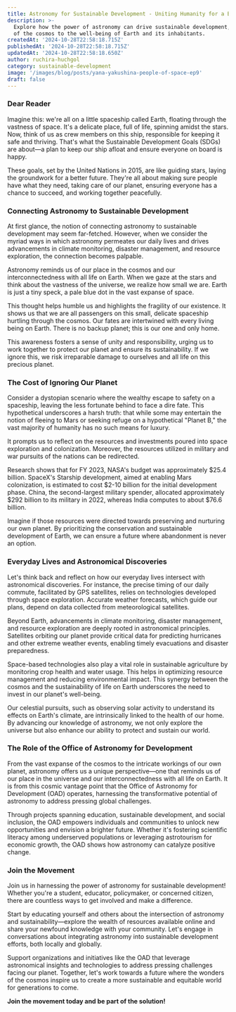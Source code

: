 ```yaml
---
title: Astronomy for Sustainable Development - Uniting Humanity for a Brighter Future
description: >-
  Explore how the power of astronomy can drive sustainable development, connecting our understanding
  of the cosmos to the well-being of Earth and its inhabitants.
createdAt: '2024-10-28T22:58:18.715Z'
publishedAt: '2024-10-28T22:58:18.715Z'
updatedAt: '2024-10-28T22:58:18.650Z'
author: ruchira-huchgol
category: sustainable-development
image: '/images/blog/posts/yana-yakushina-people-of-space-ep9'
draft: false
---
```


### Dear Reader

Imagine this: we're all on a little spaceship called Earth, floating through the vastness of space.
It's a delicate place, full of life, spinning amidst the stars. Now, think of us as crew members on
this ship, responsible for keeping it safe and thriving. That's what the Sustainable Development
Goals (SDGs) are about—a plan to keep our ship afloat and ensure everyone on board is happy.

These goals, set by the United Nations in 2015, are like guiding stars, laying the groundwork for a
better future. They're all about making sure people have what they need, taking care of our planet,
ensuring everyone has a chance to succeed, and working together peacefully.

### Connecting Astronomy to Sustainable Development

At first glance, the notion of connecting astronomy to sustainable development may seem far-fetched.
However, when we consider the myriad ways in which astronomy permeates our daily lives and drives
advancements in climate monitoring, disaster management, and resource exploration, the connection
becomes palpable.

Astronomy reminds us of our place in the cosmos and our interconnectedness with all life on Earth.
When we gaze at the stars and think about the vastness of the universe, we realize how small we are.
Earth is just a tiny speck, a pale blue dot in the vast expanse of space.

This thought helps humble us and highlights the fragility of our existence. It shows us that we are
all passengers on this small, delicate spaceship hurtling through the cosmos. Our fates are
intertwined with every living being on Earth. There is no backup planet; this is our one and only
home.

This awareness fosters a sense of unity and responsibility, urging us to work together to protect
our planet and ensure its sustainability. If we ignore this, we risk irreparable damage to ourselves
and all life on this precious planet.

### The Cost of Ignoring Our Planet

Consider a dystopian scenario where the wealthy escape to safety on a spaceship, leaving the less
fortunate behind to face a dire fate. This hypothetical underscores a harsh truth: that while some
may entertain the notion of fleeing to Mars or seeking refuge on a hypothetical "Planet B," the vast
majority of humanity has no such means for luxury.

It prompts us to reflect on the resources and investments poured into space exploration and
colonization. Moreover, the resources utilized in military and war pursuits of the nations can be
redirected.

Research shows that for FY 2023, NASA's budget was approximately $25.4 billion. SpaceX's Starship
development, aimed at enabling Mars colonization, is estimated to cost $2-10 billion for the initial
development phase. China, the second-largest military spender, allocated approximately $292 billion
to its military in 2022, whereas India computes to about $76.6 billion.

Imagine if those resources were directed towards preserving and nurturing our own planet. By
prioritizing the conservation and sustainable development of Earth, we can ensure a future where
abandonment is never an option.

### Everyday Lives and Astronomical Discoveries

Let's think back and reflect on how our everyday lives intersect with astronomical discoveries. For
instance, the precise timing of our daily commute, facilitated by GPS satellites, relies on
technologies developed through space exploration. Accurate weather forecasts, which guide our plans,
depend on data collected from meteorological satellites.

Beyond Earth, advancements in climate monitoring, disaster management, and resource exploration are
deeply rooted in astronomical principles. Satellites orbiting our planet provide critical data for
predicting hurricanes and other extreme weather events, enabling timely evacuations and disaster
preparedness.

Space-based technologies also play a vital role in sustainable agriculture by monitoring crop health
and water usage. This helps in optimizing resource management and reducing environmental impact.
This synergy between the cosmos and the sustainability of life on Earth underscores the need to
invest in our planet's well-being.

Our celestial pursuits, such as observing solar activity to understand its effects on Earth's
climate, are intrinsically linked to the health of our home. By advancing our knowledge of
astronomy, we not only explore the universe but also enhance our ability to protect and sustain our
world.

### The Role of the Office of Astronomy for Development

From the vast expanse of the cosmos to the intricate workings of our own planet, astronomy offers us
a unique perspective—one that reminds us of our place in the universe and our interconnectedness
with all life on Earth. It is from this cosmic vantage point that the Office of Astronomy for
Development (OAD) operates, harnessing the transformative potential of astronomy to address pressing
global challenges.

Through projects spanning education, sustainable development, and social inclusion, the OAD empowers
individuals and communities to unlock new opportunities and envision a brighter future. Whether it's
fostering scientific literacy among underserved populations or leveraging astrotourism for economic
growth, the OAD shows how astronomy can catalyze positive change.

### Join the Movement

Join us in harnessing the power of astronomy for sustainable development! Whether you're a student,
educator, policymaker, or concerned citizen, there are countless ways to get involved and make a
difference.

Start by educating yourself and others about the intersection of astronomy and
sustainability—explore the wealth of resources available online and share your newfound knowledge
with your community. Let's engage in conversations about integrating astronomy into sustainable
development efforts, both locally and globally.

Support organizations and initiatives like the OAD that leverage astronomical insights and
technologies to address pressing challenges facing our planet. Together, let's work towards a future
where the wonders of the cosmos inspire us to create a more sustainable and equitable world for
generations to come.

**Join the movement today and be part of the solution!**
